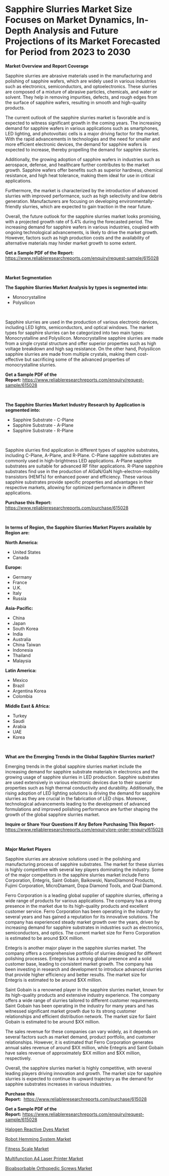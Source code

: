 <p><h1>Sapphire Slurries Market Size Focuses on Market Dynamics, In-Depth Analysis and Future Projections of its Market Forecasted for Period from 2023 to 2030</h1></p><p><strong>Market Overview and Report Coverage</strong></p>
<p><p>Sapphire slurries are abrasive materials used in the manufacturing and polishing of sapphire wafers, which are widely used in various industries such as electronics, semiconductors, and optoelectronics. These slurries are composed of a mixture of abrasive particles, chemicals, and water or solvent. They help in removing impurities, defects, and rough edges from the surface of sapphire wafers, resulting in smooth and high-quality products.</p><p>The current outlook of the sapphire slurries market is favorable and is expected to witness significant growth in the coming years. The increasing demand for sapphire wafers in various applications such as smartphones, LED lighting, and photovoltaic cells is a major driving factor for the market. With the rapid advancements in technologies and the need for smaller and more efficient electronic devices, the demand for sapphire wafers is expected to increase, thereby propelling the demand for sapphire slurries.</p><p>Additionally, the growing adoption of sapphire wafers in industries such as aerospace, defense, and healthcare further contributes to the market growth. Sapphire wafers offer benefits such as superior hardness, chemical resistance, and high heat tolerance, making them ideal for use in critical applications.</p><p>Furthermore, the market is characterized by the introduction of advanced slurries with improved performance, such as high selectivity and low debris generation. Manufacturers are focusing on developing environmentally-friendly slurries, which are expected to gain traction in the near future.</p><p>Overall, the future outlook for the sapphire slurries market looks promising, with a projected growth rate of 5.4% during the forecasted period. The increasing demand for sapphire wafers in various industries, coupled with ongoing technological advancements, is likely to drive the market growth. However, factors such as high production costs and the availability of alternative materials may hinder market growth to some extent.</p></p>
<p><strong>Get a Sample PDF of the Report:</strong> <a href="https://www.reliableresearchreports.com/enquiry/request-sample/615028">https://www.reliableresearchreports.com/enquiry/request-sample/615028</a></p>
<p>&nbsp;</p>
<p><strong>Market Segmentation</strong></p>
<p><strong>The Sapphire Slurries Market Analysis by types is segmented into:</strong></p>
<p><ul><li>Monocrystalline</li><li>Polysilicon</li></ul></p>
<p>&nbsp;</p>
<p><p>Sapphire slurries are used in the production of various electronic devices, including LED lights, semiconductors, and optical windows. The market types for sapphire slurries can be categorized into two main types: Monocrystalline and Polysilicon. Monocrystalline sapphire slurries are made from a single crystal structure and offer superior properties such as high voltage breakdown and high sag resistance. On the other hand, Polysilicon sapphire slurries are made from multiple crystals, making them cost-effective but sacrificing some of the advanced properties of monocrystalline slurries.</p></p>
<p><strong>Get a Sample PDF of the Report:</strong>&nbsp;<a href="https://www.reliableresearchreports.com/enquiry/request-sample/615028">https://www.reliableresearchreports.com/enquiry/request-sample/615028</a></p>
<p>&nbsp;</p>
<p><strong>The Sapphire Slurries Market Industry Research by Application is segmented into:</strong></p>
<p><ul><li>Sapphire Substrate - C-Plane</li><li>Sapphire Substrate - A-Plane</li><li>Sapphire Substrate - R-Plane</li></ul></p>
<p>&nbsp;</p>
<p><p>Sapphire slurries find application in different types of sapphire substrates, including C-Plane, A-Plane, and R-Plane. C-Plane sapphire substrates are commonly used in high-brightness LED applications. A-Plane sapphire substrates are suitable for advanced RF filter applications. R-Plane sapphire substrates find use in the production of AlGaN/GaN high-electron-mobility transistors (HEMTs) for enhanced power and efficiency. These various sapphire substrates provide specific properties and advantages in their respective markets, allowing for optimized performance in different applications.</p></p>
<p><strong>Purchase this Report:</strong>&nbsp; <a href="https://www.reliableresearchreports.com/purchase/615028">https://www.reliableresearchreports.com/purchase/615028</a></p>
<p>&nbsp;</p>
<p><strong>In terms of Region, the Sapphire Slurries Market Players available by Region are:</strong></p>
<p>
    <p> <strong> North America: </strong>
        <ul>
            <li>United States</li>
            <li>Canada</li>
        </ul>
        </p> 
    <p> <strong> Europe: </strong>
        <ul>
            <li>Germany</li>
            <li>France</li>
            <li>U.K.</li>
            <li>Italy</li>
            <li>Russia</li>
        </ul>
        </p> 
    <p> <strong> Asia-Pacific: </strong>
        <ul>
            <li>China</li>
            <li>Japan</li>
            <li>South Korea</li>
            <li>India</li>
            <li>Australia</li>
            <li>China Taiwan</li>
            <li>Indonesia</li>
            <li>Thailand</li>
            <li>Malaysia</li>
        </ul>
        </p> 
    <p> <strong> Latin America: </strong>
        <ul>
            <li>Mexico</li>
            <li>Brazil</li>
            <li>Argentina Korea</li>
            <li>Colombia</li>
        </ul>
        </p> 
    <p> <strong> Middle East & Africa: </strong>
        <ul>
            <li>Turkey</li>
            <li>Saudi</li>
            <li>Arabia</li>
            <li>UAE</li>
            <li>Korea</li>
        </ul>
    </p>
    </p>
<p>&nbsp;</p>
<p><strong>What are the Emerging Trends in the Global Sapphire Slurries market?</strong></p>
<p><p>Emerging trends in the global sapphire slurries market include the increasing demand for sapphire substrate materials in electronics and the growing usage of sapphire slurries in LED production. Sapphire substrates are used extensively in various electronic devices due to their superior properties such as high thermal conductivity and durability. Additionally, the rising adoption of LED lighting solutions is driving the demand for sapphire slurries as they are crucial in the fabrication of LED chips. Moreover, technological advancements leading to the development of advanced formulations and improved polishing performance are further shaping the growth of the global sapphire slurries market.</p></p>
<p><strong>Inquire or Share Your Questions If Any Before Purchasing This Report</strong>- <a href="https://www.reliableresearchreports.com/enquiry/pre-order-enquiry/615028">https://www.reliableresearchreports.com/enquiry/pre-order-enquiry/615028</a></p>
<p>&nbsp;</p>
<p><strong>Major Market Players</strong></p>
<p><p>Sapphire slurries are abrasive solutions used in the polishing and manufacturing process of sapphire substrates. The market for these slurries is highly competitive with several key players dominating the industry. Some of the major competitors in the sapphire slurries market include Ferro Corporation, Entegris, Saint Gobain, Baikowski, NanoDiamond Products, Fujimi Corporation, MicroDiamant, Dopa Diamond Tools, and Qual Diamond.</p><p>Ferro Corporation is a leading global supplier of sapphire slurries, offering a wide range of products for various applications. The company has a strong presence in the market due to its high-quality products and excellent customer service. Ferro Corporation has been operating in the industry for several years and has gained a reputation for its innovative solutions. The company has experienced steady market growth over the years, driven by increasing demand for sapphire substrates in industries such as electronics, semiconductors, and optics. The current market size for Ferro Corporation is estimated to be around $XX million.</p><p>Entegris is another major player in the sapphire slurries market. The company offers a comprehensive portfolio of slurries designed for different polishing processes. Entegris has a strong global presence and a solid customer base, leading to consistent market growth. The company has been investing in research and development to introduce advanced slurries that provide higher efficiency and better results. The market size for Entegris is estimated to be around $XX million.</p><p>Saint Gobain is a renowned player in the sapphire slurries market, known for its high-quality products and extensive industry experience. The company offers a wide range of slurries tailored to different customer requirements. Saint Gobain has been operating in the industry for many years and has witnessed significant market growth due to its strong customer relationships and efficient distribution network. The market size for Saint Gobain is estimated to be around $XX million.</p><p>The sales revenue for these companies can vary widely, as it depends on several factors such as market demand, product portfolio, and customer relationships. However, it is estimated that Ferro Corporation generates annual sales revenue of around $XX million, while Entegris and Saint Gobain have sales revenue of approximately $XX million and $XX million, respectively.</p><p>Overall, the sapphire slurries market is highly competitive, with several leading players driving innovation and growth. The market size for sapphire slurries is expected to continue its upward trajectory as the demand for sapphire substrates increases in various industries.</p></p>
<p><strong>Purchase this Report:</strong>&nbsp;&nbsp;<a href="https://www.reliableresearchreports.com/purchase/615028">https://www.reliableresearchreports.com/purchase/615028</a></p>
<p></p>
<p><strong>Get a Sample PDF of the Report:</strong>&nbsp;<a href="https://www.reliableresearchreports.com/enquiry/request-sample/615028">https://www.reliableresearchreports.com/enquiry/request-sample/615028</a></p>
<p><p><a href="https://github.com/gdfhhhj/Market-Research-Report-List-1/blob/main/halogen-reactive-dyes-market.md">Halogen Reactive Dyes Market</a></p><p><a href="https://www.linkedin.com/pulse/robot-hemming-system-market-research-report-provides-thorough/">Robot Hemming System Market</a></p><p><a href="https://medium.com/@noewwade60/fitness-scale-market-size-growth-forecast-2023-2030-96ffec5deb06">Fitness Scale Market</a></p><p><a href="https://github.com/luckyshygirl/Market-Research-Report-List-1/blob/main/multifunction-a4-laser-printer-market.md">Multifunction A4 Laser Printer Market</a></p><p><a href="https://www.linkedin.com/pulse/bioabsorbable-orthopedic-screws-market-share-amp/">Bioabsorbable Orthopedic Screws Market</a></p></p>